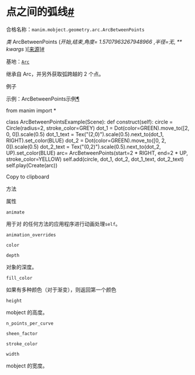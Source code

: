 点之间的弧线[#](#arcbetweenpoints "此标题的固定链接")
=======================================

合格名称：`manim.mobject.geometry.arc.ArcBetweenPoints`

_类_ ArcBetweenPoints (_开始_,_结束_,_角度= 1.5707963267948966_ ,_半径=无_, _\*\* kwargs_ )[\[来源\]](../_modules/manim/mobject/geometry/arc.html#ArcBetweenPoints)[#](#manim.mobject.geometry.arc.ArcBetweenPoints "此定义的固定链接")

基地：[`Arc`](manim.mobject.geometry.arc.Arc.html#manim.mobject.geometry.arc.Arc "manim.mobject.geometry.arc.Arc")

继承自 Arc，并另外获取弧跨越的 2 个点。

例子

示例：ArcBetweenPoints示例[¶](#arcbetweenpointsexample)

from manim import *

class ArcBetweenPointsExample(Scene):
    def construct(self):
        circle = Circle(radius=2, stroke_color=GREY)
        dot_1 = Dot(color=GREEN).move_to(\[2, 0, 0\]).scale(0.5)
        dot\_1\_text = Tex("(2,0)").scale(0.5).next_to(dot_1, RIGHT).set_color(BLUE)
        dot_2 = Dot(color=GREEN).move_to(\[0, 2, 0\]).scale(0.5)
        dot\_2\_text = Tex("(0,2)").scale(0.5).next_to(dot_2, UP).set_color(BLUE)
        arc= ArcBetweenPoints(start=2 * RIGHT, end=2 * UP, stroke_color=YELLOW)
        self.add(circle, dot_1, dot_2, dot\_1\_text, dot\_2\_text)
        self.play(Create(arc))

Copy to clipboard

方法

  

属性

  

`animate`

用于对 的任何方法的应用程序进行动画处理`self`。

`animation_overrides`

`color`

`depth`

对象的深度。

`fill_color`

如果有多种颜色（对于渐变），则返回第一个颜色

`height`

mobject 的高度。

`n_points_per_curve`

`sheen_factor`

`stroke_color`

`width`

mobject 的宽度。